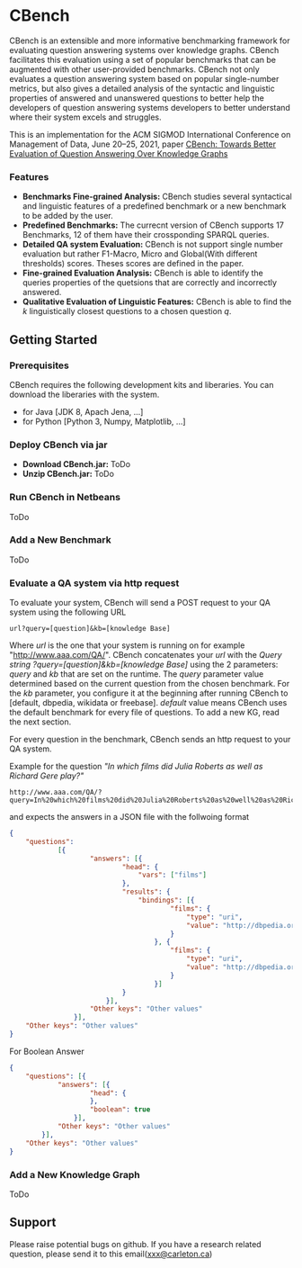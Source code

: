 # CBench
CBench is an extensible and more informative benchmarking framework for evaluating question answering systems over knowledge graphs. CBench facilitates this evaluation using a set of popular benchmarks that can be augmented with other user-provided benchmarks. CBench not only evaluates a question answering system
based on popular single-number metrics, but also gives a detailed analysis of the syntactic and linguistic properties of answered and unanswered questions to better help the developers of question answering systems developers to better understand where their system excels and struggles.

This is an implementation for the ACM SIGMOD International Conference on Management of Data, June 20–25, 2021, paper [CBench: Towards Better Evaluation of Question Answering Over Knowledge Graphs](http://github.com)

### Features
* __Benchmarks Fine-grained Analysis:__ CBench studies several syntactical and linguistic features of a predefined benchmark or a new benchmark to be added by the user.
* __Predefined Benchmarks:__ The currecnt version of CBench supports 17 Benchmarks, 12 of them have their crossponding SPARQL queries.
* __Detailed QA system Evaluation:__ CBench is not support single number evaluation but rather F1-Macro, Micro and Global(With different thresholds) scores. Theses scores are defined in the paper.
* __Fine-grained Evaluation Analysis:__ CBench is able to identify the queries properties of the quetsions that are correctly and incorrectly answered.
* __Qualitative Evaluation of Linguistic Features:__ CBench is able to find the *k* linguistically closest questions to a chosen question *q*.



## Getting Started

### Prerequisites
CBench requires the following development kits and liberaries. You can download the liberaries with the system.
* for Java [JDK 8, Apach Jena, ...]
* for Python [Python 3, Numpy, Matplotlib, ...]

### Deploy CBench via jar
* __Download CBench.jar:__ ToDo
* __Unzip CBench.jar:__ ToDo

### Run CBench in Netbeans
ToDo

### Add a New Benchmark
ToDo

### Evaluate a QA system  via http request
To evaluate your system, CBench will send a POST request to your QA system using the following URL
```
url?query=[question]&kb=[knowledge Base]
```
Where *_url_* is the one that your system is running on for example "http://www.aaa.com/QA/". CBench concatenates your *url* with the *Query string ?query=[question]&kb=[knowledge Base]* using the 2 parameters: *_query_* and *_kb_* that are set on the runtime. The *_query_* parameter value determined based on the current question from the chosen benchmark. For the *_kb_* parameter, you configure it at the beginning after running CBench to [default, dbpedia, wikidata or freebase]. *_default_* value means CBench uses the default benchmark for every file of questions. To add a new KG, read the next section.

For every question in the benchmark, CBench sends an http request to your QA system.

Example for the question *"In which films did Julia Roberts as well as Richard Gere play?"*
```url
http://www.aaa.com/QA/?query=In%20which%20films%20did%20Julia%20Roberts%20as%20well%20as%20Richard%20Gere%20play&kb=dbpedia
```
and expects the answers in a JSON file with the follwoing format
```json
{
    "questions":
            [{
                    "answers": [{
                            "head": {
                                "vars": ["films"]
                            },
                            "results": {
                                "bindings": [{
                                        "films": {
                                            "type": "uri",
                                            "value": "http://dbpedia.org/resource/Pretty_Woman"
                                        }
                                    }, {
                                        "films": {
                                            "type": "uri",
                                            "value": "http://dbpedia.org/resource/Runaway_Bride_(film)"
                                        }
                                    }]
                            }
                        }],
                    "Other keys": "Other values"
                }],
    "Other keys": "Other values"    
}
```
For Boolean Answer
```json
{
    "questions": [{
            "answers": [{
                    "head": {
                    },
                    "boolean": true
                }],
            "Other keys": "Other values"
        }],
    "Other keys": "Other values"
}
```
### Add a New Knowledge Graph
ToDo

## Support
Please raise potential bugs on github. If you have a research related question, please send it to this email(xxx@carleton.ca)



